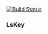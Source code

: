 [![Build Status](https://travis-ci.org/joekir/lskey.svg?branch=master)](https://travis-ci.org/joekir/lskey)

### LsKey
